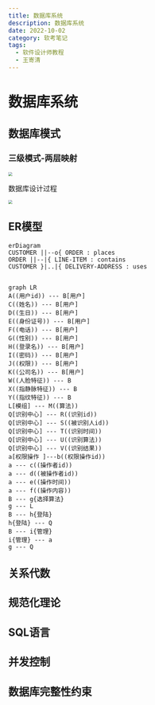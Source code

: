 ```yaml
---
title: 数据库系统
description: 数据库系统
date: 2022-10-02
category: 软考笔记
tags:
  - 软件设计师教程
  - 王寄清
---
```




# 数据库系统

## 数据库模式

### 三级模式-两层映射

<img src="/ruankao/softwaredesign/3/1-1.png" style="zoom:50%;" />

数据库设计过程

<img src="/ruankao/softwaredesign/3/1-2.png" style="zoom:50%;" />

## ER模型



```mermaid
erDiagram
CUSTOMER ||--o{ ORDER : places
ORDER ||--|{ LINE-ITEM : contains
CUSTOMER }|..|{ DELIVERY-ADDRESS : uses
```



![]()

```mermaid
graph LR
A((用户id)) --- B[用户]
C((姓名)) --- B[用户]
D((生日)) --- B[用户]
E((身份证号)) --- B[用户]
F((电话)) --- B[用户]
G((性别)) --- B[用户]
H((登录名)) --- B[用户]
I((密码)) --- B[用户]
J((权限)) --- B[用户]
K((公司名)) --- B[用户]
W((人脸特征)) --- B
X((指静脉特征)) --- B
Y((指纹特征)) --- B
L[模组] --- M((算法))
Q[识别中心] --- R((识别id))
Q[识别中心] --- S((被识别人id))
Q[识别中心] --- T((识别时间))
Q[识别中心] --- U((识别算法))
Q[识别中心] --- V((识别结果))
a[权限操作 ]---b((权限操作id))
a --- c((操作者id))
a --- d((被操作者id))
a --- e((操作时间))
a --- f((操作内容))
B --- g{选择算法}
g --- L
B --- h{登陆}
h{登陆} --- Q
B --- i{管理}
i{管理} --- a
g --- Q
```


## 关系代数

## 规范化理论

## SQL语言

## 并发控制

## 数据库完整性约束
